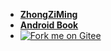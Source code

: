 * [**ZhongZiMing**](https://zzming.cn)
* [**Android Book**](https://zhongziming.gitee.io/android-book)
* [![Fork me on Gitee](https://gitee.com/zhongziming/nodebook/widgets/widget_2.svg?color=3c6ea8)](https://gitee.com/zhongziming/nodebook)